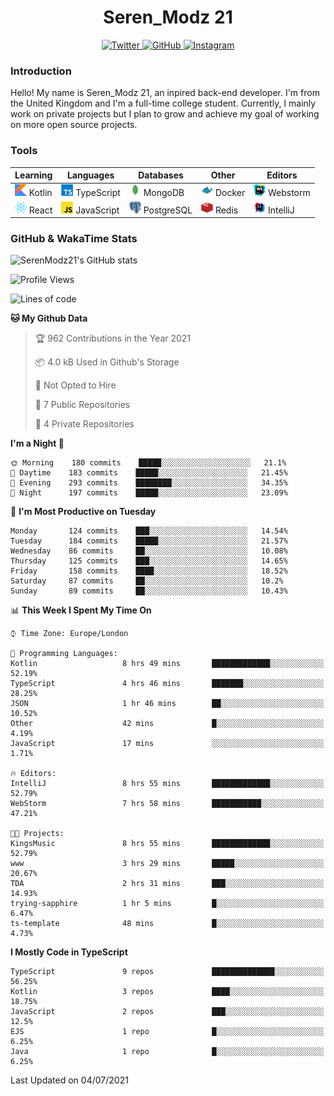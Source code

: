 <div align="center">
  <h1>Seren_Modz 21</h1>
  <a href="https://twitter.com/SerenModz21">
    <img alt="Twitter" src="https://img.shields.io/badge/twitter%20-%231DA1F2.svg?&style=for-the-badge&logo=Twitter&logoColor=white">
  </a>
  <a href="https://github.com/SerenModz21">
    <img alt="GitHub" src="https://img.shields.io/badge/github%20-%23121011.svg?&style=for-the-badge&logo=github&logoColor=white">
  </a>
  <a href="https://www.instagram.com/serenmodz21">
    <img alt="Instagram" src="https://img.shields.io/badge/instagram%20-%23E4405F.svg?&style=for-the-badge&logo=Instagram&logoColor=white">
  </a>
</div>

### Introduction

Hello! My name is Seren_Modz 21, an inpired back-end developer. I'm from the United Kingdom and I'm a full-time college student. Currently, I mainly work on private projects but I plan to grow and achieve my goal of working on more open source projects. 

### Tools

 **Learning**                                        | **Languages**                                               | **Databases**                                               | **Other**                                           | **Editors**                                                  
-----------------------------------------------------|-------------------------------------------------------------|-------------------------------------------------------------|-----------------------------------------------------|--------------------------------------------------------------
 <img width="19px" src="./assets/kotlin.svg"> Kotlin | <img width="19px" src="./assets/typescript.svg"> TypeScript | <img width="19px" src="./assets/mongodb.svg"> MongoDB       | <img width="19px" src="./assets/docker.svg"> Docker | <img width="19px" src="./assets/webstorm.svg"> Webstorm      
 <img width="19px" src="./assets/react.svg"> React   | <img width="19px" src="./assets/javascript.svg"> JavaScript | <img width="19px" src="./assets/postgresql.svg"> PostgreSQL | <img width="19px" src="./assets/redis.svg"> Redis   | <img width="19px" src="./assets/intellij-idea.svg"> IntelliJ 

### GitHub & WakaTime Stats

![SerenModz21's GitHub stats](https://github-readme-stats.vercel.app/api?username=SerenModz21&show_icons=true&theme=dark)

<!--START_SECTION:waka-->
![Profile Views](http://img.shields.io/badge/Profile%20Views-4-blue)

![Lines of code](https://img.shields.io/badge/From%20Hello%20World%20I%27ve%20Written-24196%20lines%20of%20code-blue)

**🐱 My Github Data** 

> 🏆 962 Contributions in the Year 2021
 > 
> 📦 4.0 kB Used in Github's Storage 
 > 
> 🚫 Not Opted to Hire
 > 
> 📜 7 Public Repositories 
 > 
> 🔑 4 Private Repositories  
 > 
**I'm a Night 🦉** 

```text
🌞 Morning    180 commits    █████░░░░░░░░░░░░░░░░░░░░   21.1% 
🌆 Daytime    183 commits    █████░░░░░░░░░░░░░░░░░░░░   21.45% 
🌃 Evening    293 commits    ████████░░░░░░░░░░░░░░░░░   34.35% 
🌙 Night      197 commits    █████░░░░░░░░░░░░░░░░░░░░   23.09%

```
📅 **I'm Most Productive on Tuesday** 

```text
Monday       124 commits    ███░░░░░░░░░░░░░░░░░░░░░░   14.54% 
Tuesday      184 commits    █████░░░░░░░░░░░░░░░░░░░░   21.57% 
Wednesday    86 commits     ██░░░░░░░░░░░░░░░░░░░░░░░   10.08% 
Thursday     125 commits    ███░░░░░░░░░░░░░░░░░░░░░░   14.65% 
Friday       158 commits    ████░░░░░░░░░░░░░░░░░░░░░   18.52% 
Saturday     87 commits     ██░░░░░░░░░░░░░░░░░░░░░░░   10.2% 
Sunday       89 commits     ██░░░░░░░░░░░░░░░░░░░░░░░   10.43%

```


📊 **This Week I Spent My Time On** 

```text
⌚︎ Time Zone: Europe/London

💬 Programming Languages: 
Kotlin                   8 hrs 49 mins       █████████████░░░░░░░░░░░░   52.19% 
TypeScript               4 hrs 46 mins       ███████░░░░░░░░░░░░░░░░░░   28.25% 
JSON                     1 hr 46 mins        ██░░░░░░░░░░░░░░░░░░░░░░░   10.52% 
Other                    42 mins             █░░░░░░░░░░░░░░░░░░░░░░░░   4.19% 
JavaScript               17 mins             ░░░░░░░░░░░░░░░░░░░░░░░░░   1.71%

🔥 Editors: 
IntelliJ                 8 hrs 55 mins       █████████████░░░░░░░░░░░░   52.79% 
WebStorm                 7 hrs 58 mins       ███████████░░░░░░░░░░░░░░   47.21%

🐱‍💻 Projects: 
KingsMusic               8 hrs 55 mins       █████████████░░░░░░░░░░░░   52.79% 
www                      3 hrs 29 mins       █████░░░░░░░░░░░░░░░░░░░░   20.67% 
TDA                      2 hrs 31 mins       ███░░░░░░░░░░░░░░░░░░░░░░   14.93% 
trying-sapphire          1 hr 5 mins         █░░░░░░░░░░░░░░░░░░░░░░░░   6.47% 
ts-template              48 mins             █░░░░░░░░░░░░░░░░░░░░░░░░   4.73%

```

**I Mostly Code in TypeScript** 

```text
TypeScript               9 repos             ██████████████░░░░░░░░░░░   56.25% 
Kotlin                   3 repos             ████░░░░░░░░░░░░░░░░░░░░░   18.75% 
JavaScript               2 repos             ███░░░░░░░░░░░░░░░░░░░░░░   12.5% 
EJS                      1 repo              █░░░░░░░░░░░░░░░░░░░░░░░░   6.25% 
Java                     1 repo              █░░░░░░░░░░░░░░░░░░░░░░░░   6.25%

```



 Last Updated on 04/07/2021
<!--END_SECTION:waka-->
